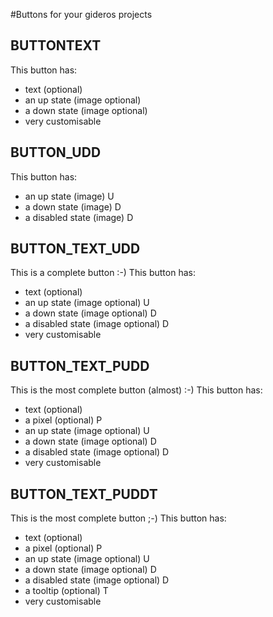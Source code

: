 #Buttons for your gideros projects

## BUTTONTEXT
This button has:
- text (optional)
- an up state (image optional)
- a down state (image optional)
- very customisable

## BUTTON_UDD
This button has:
- an up state (image) U
- a down state (image) D
- a disabled state (image) D

## BUTTON_TEXT_UDD
This is a complete button :-)
This button has:
- text (optional)
- an up state (image optional) U
- a down state (image optional) D
- a disabled state (image optional) D
- very customisable

## BUTTON_TEXT_PUDD
This is the most complete button (almost) :-)
This button has:
- text (optional)
- a pixel (optional) P
- an up state (image optional) U
- a down state (image optional) D
- a disabled state (image optional) D
- very customisable

## BUTTON_TEXT_PUDDT
This is the most complete button ;-)
This button has:
- text (optional)
- a pixel (optional) P
- an up state (image optional) U
- a down state (image optional) D
- a disabled state (image optional) D
- a tooltip (optional) T
- very customisable
